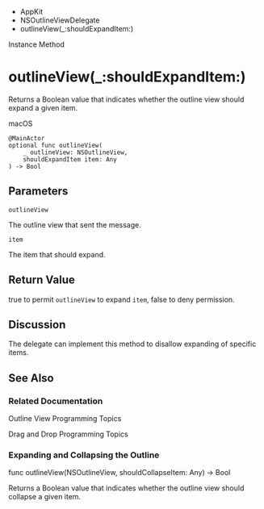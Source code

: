 

- AppKit
- NSOutlineViewDelegate
-  outlineView(\_:shouldExpandItem:) 

Instance Method

# outlineView(\_:shouldExpandItem:)

Returns a Boolean value that indicates whether the outline view should expand a given item.

macOS

``` source
@MainActor
optional func outlineView(
    _ outlineView: NSOutlineView,
    shouldExpandItem item: Any
) -> Bool
```

## Parameters 

`outlineView`  

The outline view that sent the message.

`item`  

The item that should expand.

## Return Value

true to permit `outlineView` to expand `item`, false to deny permission.

## Discussion

The delegate can implement this method to disallow expanding of specific items.

## See Also

### Related Documentation

Outline View Programming Topics

Drag and Drop Programming Topics

### Expanding and Collapsing the Outline

func outlineView(NSOutlineView, shouldCollapseItem: Any) -> Bool

Returns a Boolean value that indicates whether the outline view should collapse a given item.

